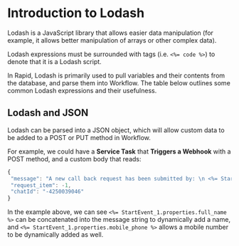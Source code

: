 # Introduction to Lodash

Lodash is a JavaScript library that allows easier data manipulation (for example, it allows better manipulation of arrays or other complex data).

Lodash expressions must be surrounded with tags (i.e. `<%= code %>`) to denote that it is a Lodash script.

In Rapid, Lodash is primarily used to pull variables and their contents from the database, and parse them into Workflow. The table below outlines some common Lodash expressions and their usefulness.

## Lodash and JSON

Lodash can be parsed into a JSON object, which will allow custom data to be added to a POST or PUT method in Workflow.

For example, we could have a **Service Task** that **Triggers a Webhook** with a POST method, and a custom body that reads:

```js
{
 "message": "A new call back request has been submitted by: \n <%= StartEvent_1.properties.full_name %> \n Please make contact within the next few hours \n Mobile: <%= StartEvent_1.properties.mobile_phone %>",
 "request_item": -1,
 "chatId": "-4250039046"
}
```

In the example above, we can see `<%= StartEvent_1.properties.full_name %>` can be concatenated into the message string to dynamically add a name, and `<%= StartEvent_1.properties.mobile_phone %>` allows a mobile number to be dynamically added as well.